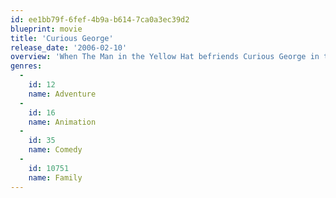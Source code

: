 ```yaml
---
id: ee1bb79f-6fef-4b9a-b614-7ca0a3ec39d2
blueprint: movie
title: 'Curious George'
release_date: '2006-02-10'
overview: 'When The Man in the Yellow Hat befriends Curious George in the jungle, they set off on a non-stop, fun-filled journey through the wonders of the big city toward the warmth of true friendship.'
genres:
  -
    id: 12
    name: Adventure
  -
    id: 16
    name: Animation
  -
    id: 35
    name: Comedy
  -
    id: 10751
    name: Family
---
```

